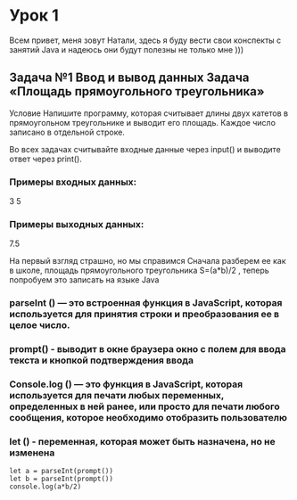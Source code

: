 
# Урок 1
Всем привет, меня зовут Натали, здесь я буду вести свои конспекты с занятий Java  и надеюсь они будут полезны не только мне )))

## Задача №1 Ввод и вывод данных Задача «Площадь прямоугольного треугольника»
Условие Напишите программу, которая считывает длины двух катетов в прямоугольном треугольнике и выводит его площадь. Каждое число записано в отдельной строке.

Во всех задачах считывайте входные данные через input() и выводите ответ через print().

### Примеры входных данных:
3
5
### Примеры выходных данных:
7.5

На первый взгляд страшно, но мы справимся
Сначала разберем ее как в школе, площадь прямоугольного треугольника S=(a*b)/2 ,  теперь попробуем это записать на языке Java

### parseInt () — это встроенная функция в JavaScript, которая используется для принятия строки и преобразования ее в целое число. 
### prompt() - выводит в окне браузера окно с полем для ввода текста и кнопкой подтверждения ввода
### Console.log () — это функция в JavaScript, которая используется для печати любых переменных, определенных в ней ранее, или просто для печати любого сообщения, которое необходимо отобразить пользователю
### let () - переменная, которая может быть назначена, но не изменена

```
let a = parseInt(prompt())
let b = parseInt(prompt())
console.log(a*b/2)
```

